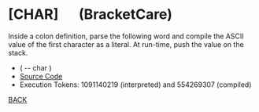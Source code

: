 # [CHAR] &emsp; (BracketCare)
Inside a colon definition, parse the following word and compile the ASCII value of the first character as a literal. At run-time, push the value on the stack.
* ( -- char )
* [Source Code](../words/core/BracketCare.cs)
* Execution Tokens: 1091140219 (interpreted) and 554269307 (compiled)


[BACK](builtins.md#BracketCare)

